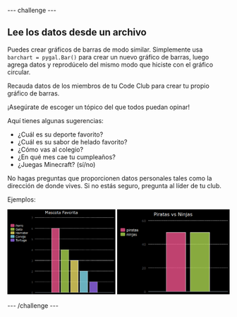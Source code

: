 \--- challenge \---

## Lee los datos desde un archivo

Puedes crear gráficos de barras de modo similar. Simplemente usa `barchart = pygal.Bar()` para crear un nuevo gráfico de barras, luego agrega datos y reprodúcelo del mismo modo que hiciste con el gráfico circular.

Recauda datos de los miembros de tu Code Club para crear tu propio gráfico de barras.

¡Asegúrate de escoger un tópico del que todos puedan opinar!

Aquí tienes algunas sugerencias:

+ ¿Cuál es su deporte favorito?
+ ¿Cuál es su sabor de helado favorito?
+ ¿Cómo vas al colegio?
+ ¿En qué mes cae tu cumpleaños?
+ ¿Juegas Minecraft? (sí/no)

No hagas preguntas que proporcionen datos personales tales como la dirección de donde vives. Si no estás seguro, pregunta al líder de tu club.

Ejemplos:

![captura de pantalla](images/pets-bar-examples.png)

\--- /challenge \---